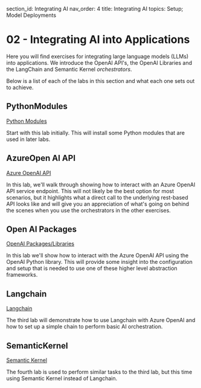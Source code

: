 section_id: Integrating AI
nav_order: 4
title: Integrating AI
topics: Setup; Model Deployments

# 02 - Integrating AI into Applications

Here you will find exercises for integrating large language models (LLMs) into applications. We introduce the OpenAI API's, the OpenAI Libraries and the LangChain and Semantic Kernel *orchestrators*.

Below is a list of each of the labs in this section and what each one sets out to achieve.

## PythonModules

[Python Modules](pythonmodules.ipynb)

Start with this lab initially. This will install some Python modules that are used in later labs.

## AzureOpen AI API

[Azure OpenAI API](azureopenaiapi.ipynb)

In this lab, we'll walk through showing how to interact with an Azure OpenAI API service endpoint. This will not likely be the best option for most scenarios, but it highlights what a direct call to the underlying rest-based API looks like and will give you an appreciation of what's going on behind the scenes when you use the orchestrators in the other exercises.

## Open AI Packages

[OpenAI Packages/Libraries](openai.ipynb)

In this lab we'll show how to interact with the Azure OpenAI API using the OpenAI Python library. This will provide some insight into the configuration and setup that is needed to use one of these higher level abstraction frameworks.

## Langchain

[Langchain](langchain.ipynb)

The third lab will demonstrate how to use Langchain with Azure OpenAI and how to set up a simple chain to perform basic AI orchestration.

## SemanticKernel

[Semantic Kernel](semantickernel.ipynb)

The fourth lab is used to perform similar tasks to the third lab, but this time using Semantic Kernel instead of Langchain.
